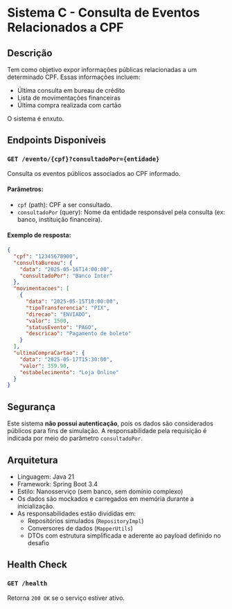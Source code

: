 # Sistema C - Consulta de Eventos Relacionados a CPF

## Descrição
Tem como objetivo expor informações públicas relacionadas a um determinado CPF. Essas informações incluem:

- Última consulta em bureau de crédito
- Lista de movimentações financeiras
- Última compra realizada com cartão

O sistema é enxuto.

## Endpoints Disponíveis

### `GET /evento/{cpf}?consultadoPor={entidade}`
Consulta os eventos públicos associados ao CPF informado.

#### Parâmetros:
- `cpf` (path): CPF a ser consultado.
- `consultadoPor` (query): Nome da entidade responsável pela consulta (ex: banco, instituição financeira).

#### Exemplo de resposta:
```json
{
  "cpf": "12345678900",
  "consultaBureau": {
    "data": "2025-05-16T14:00:00",
    "consultadoPor": "Banco Inter"
  },
  "movimentacoes": [
    {
      "data": "2025-05-15T10:00:00",
      "tipoTransferencia": "PIX",
      "direcao": "ENVIADO",
      "valor": 1500,
      "statusEvento": "PAGO",
      "descricao": "Pagamento de boleto"
    }
  ],
  "ultimaCompraCartao": {
    "data": "2025-05-17T15:30:00",
    "valor": 359.90,
    "estabelecimento": "Loja Online"
  }
}
```

## Segurança
Este sistema **não possui autenticação**, pois os dados são considerados públicos para fins de simulação. A responsabilidade pela requisição é indicada por meio do parâmetro `consultadoPor`.

## Arquitetura
- Linguagem: Java 21
- Framework: Spring Boot 3.4
- Estilo: Nanosserviço (sem banco, sem domínio complexo)
- Os dados são mockados e carregados em memória durante a inicialização.
- As responsabilidades estão divididas em:
    - Repositórios simulados (`RepositoryImpl`)
    - Conversores de dados (`MapperUtils`)
    - DTOs com estrutura simplificada e aderente ao payload definido no desafio

## Health Check

### `GET /health`
Retorna `200 OK` se o serviço estiver ativo.
